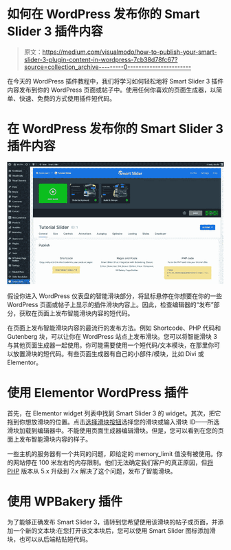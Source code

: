 # 如何在 WordPress 发布你的 Smart Slider 3 插件内容

> 原文：<https://medium.com/visualmodo/how-to-publish-your-smart-slider-3-plugin-content-in-wordpress-7cb38d78fc67?source=collection_archive---------0----------------------->

在今天的 WordPress 插件教程中，我们将学习如何轻松地将 Smart Slider 3 插件内容发布到你的 WordPress 页面或帖子中。使用任何你喜欢的页面生成器，以简单、快速、免费的方式使用插件短代码。

# 在 WordPress 发布你的 Smart Slider 3 插件内容

![](img/9521a6f6e591b6d1b76a098eaf1adcef.png)

假设你进入 WordPress 仪表盘的智能滑块部分，将鼠标悬停在你想要在你的一些 WordPress 页面或帖子上显示的插件滑块内容上。因此，检查编辑器的“发布”部分，获取在页面上发布智能滑块内容的短代码。

在页面上发布智能滑块内容的最流行的发布方法。例如 Shortcode、PHP 代码和 Gutenberg 块，可以让你在 WordPress 站点上发布滑块。您可以将智能滑块 3 与其他页面生成器一起使用。你可能需要使用一个短代码/文本模块，在那里你可以放置滑块的短代码。有些页面生成器有自己的小部件/模块，比如 Divi 或 Elementor。

# 使用 Elementor WordPress 插件

首先，在 Elementor widget 列表中找到 Smart Slider 3 的 widget。其次，把它拖到你想放滑块的位置。点击[选择滑块按钮](https://visualmodo.com/knowledgebase/wordpress-heading-simple-slider/)选择您的滑块或输入滑块 ID——所选滑块加载到编辑器中。不能使用页面生成器编辑滑块。但是，您可以看到在您的页面上发布智能滑块内容的样子。

一些主机的服务器有一个共同的问题，即给定的 memory_limit 值没有被使用。你的网站停在 100 米左右的内存限制。他们无法确定我们客户的真正原因，但[将 PHP](https://visualmodo.com/how-to-install-smart-slider-wordpress-plugin-free/) 版本从 5.x 升级到 7.x 解决了这个问题，发布了智能滑块。

# 使用 WPBakery 插件

为了能够正确发布 Smart Slider 3，请转到您希望使用该滑块的帖子或页面，并添加一个新的文本块:在您打开该文本块后，您可以使用 Smart Slider 图标添加滑块，也可以从后端粘贴短代码。